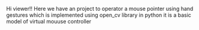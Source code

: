 Hi viewer!!
Here we have an project to operator a mouse pointer using hand gestures which is implemented using open_cv library in python 
it is a basic model of virtual mouuse controller
